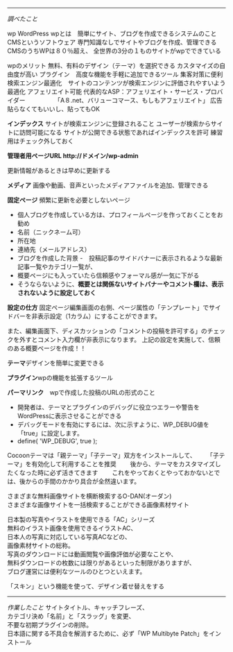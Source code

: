 ***
*調べたこと*

wp WordPress
wpとは　簡単にサイト、ブログを作成できるシステムのこと
CMSというソフトウェア
専門知識なしでサイトやブログを作成、管理できる
CMSのうちWPは８０％超え、
全世界の3分の１ものサイトがwpでできている

wpのメリット
無料、有料のデザイン（テーマ）を選択できる
カスタマイズの自由度が高い
プラグイン　高度な機能を手軽に追加できるツール
集客対策に便利　検索エンジン最適化　サイトのコンテンツが検索エンジンに評価されやすいよう最適化
アフェリエイト可能
代表的なASP：アフェリエイト・サービス・プロバイダー
　　　　　「A８.net、バリューコマース、もしもアフェリエイト」
広告貼らなくてもいいし、貼ってもOK

**インデックス** サイトが検索エンジンに登録されること
ユーザーが検索からサイトに訪問可能になる
サイトが公開できる状態であればインデックスを許可
練習用はチェック外しておく

**管理者用ページURL http://ドメイン/wp-admin**

更新情報があるときは早めに更新する

**メディア** 画像や動画、音声といったメディアファイルを追加、管理できる

**固定ページ** 頻繁に更新を必要としないページ

- 個人ブログを作成している方は、プロフィールページを作っておくことをお勧め
- 名前（ニックネーム可）
- 所在地
- 連絡先（メールアドレス）
- ブログを作成した背景
-　投稿記事のサイドバナーに表示されるような最新記事一覧やカテゴリ一覧が、
- 概要ページにも入っていたら信頼感やフォーマル感が一気に下がる
- そうならないように、**概要とは関係ないサイトバナーやコメント欄は、表示されないように設定しておく**

**設定の仕方**
固定ページ編集画面の右側、ページ属性の「テンプレート」でサイドバーを非表示設定（1カラム）にすることができます。

また、編集画面下、ディスカッションの「コメントの投稿を許可する」のチェックを外すとコメント入力欄が非表示になります。
上記の設定を実施して、信頼のある概要ページを作成！！

**テーマ**デザインを簡単に変更できる

**プラグイン**wpの機能を拡張するツール　　　

**パーマリンク**　wpで作成した投稿のURLの形式のこと


- 開発者は、テーマとプラグインのデバッグに役立つエラーや警告をWordPressに表示させることができる
- デバッグモードを有効にするには、次に示すように、WP_DEBUG値を「true」に設定します。
- define( 'WP_DEBUG', true );

Cocoonテーマは「親テーマ」「子テーマ」双方をインストールして、　　
「子テーマ」を有効化して利用することを推奨　　
後から、テーマをカスタマイズしたくなった時に必ず活きてきます　　
これをやっておくとやっておかないとでは、後からの手間のかかり具合が全然違います。　　  

さまざまな無料画像サイトを横断検索するO-DAN(オーダン)  
さまざまな画像サイトを一括検索することができる画像素材サイト  

日本製の写真やイラストを使用できる「AC」シリーズ  
無料のイラスト画像を使用できるイラストAC、  
日本人の写真に対応している写真ACなどの、  
画像素材サイトの総称。  
写真のダウンロードには動画閲覧や画像評価が必要なことや、  
無料ダウンロードの枚数には限りがあるといった制限がありますが、  
ブログ運営には便利なツールのひとつといえます。  

「スキン」という機能を使って、デザイン着せ替えをする　　
***
*作業したこと* 
サイトタイトル、キャッチフレーズ、  
カテゴリ決め「名前」と「スラッグ」を変更、  
不要な初期プラグインの削除。  
日本語に関する不具合を解消するために、必ず「WP Multibyte Patch」をインストール  

